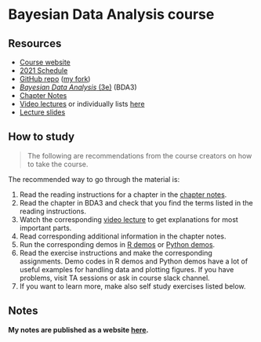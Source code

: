 # Bayesian Data Analysis course

## Resources

- [Course website](https://avehtari.github.io/BDA_course_Aalto/)
- [2021 Schedule](https://avehtari.github.io/BDA_course_Aalto/Aalto2021.html#Schedule_2021)
- [GitHub repo](https://github.com/avehtari/BDA_course_Aalto) ([my fork](https://github.com/jhrcook/BDA_course_Aalto))
- [*Bayesian Data Analysis* (3e)](https://users.aalto.fi/~ave/BDA3.pdf) (BDA3)
- [Chapter Notes](https://avehtari.github.io/BDA_course_Aalto/chapter_notes/BDA_notes.pdf)
- [Video lectures](https://aalto.cloud.panopto.eu/Panopto/Pages/Sessions/List.aspx#folderID=%22f0ec3a25-9e23-4935-873b-a9f401646812%22) or individually lists [here](https://avehtari.github.io/BDA_course_Aalto/#videos)
- [Lecture slides](https://github.com/avehtari/BDA_course_Aalto/tree/master/slides)

## How to study

> The following are recommendations from the course creators on how to take the course.

The recommended way to go through the material is:

1. Read the reading instructions for a chapter in the [chapter notes](https://avehtari.github.io/BDA_course_Aalto/chapter_notes/BDA_notes.pdf).
2. Read the chapter in BDA3 and check that you find the terms listed in the reading instructions.
3. Watch the corresponding [video lecture](https://aalto.cloud.panopto.eu/Panopto/Pages/Sessions/List.aspx#folderID=%22f0ec3a25-9e23-4935-873b-a9f401646812%22) to get explanations for most important parts.
4. Read corresponding additional information in the chapter notes.
5. Run the corresponding demos in [R demos](https://github.com/avehtari/BDA_R_demos) or [Python demos](https://github.com/avehtari/BDA_py_demos).
6. Read the exercise instructions and make the corresponding assignments. Demo codes in R demos and Python demos have a lot of useful examples for handling data and plotting figures. If you have problems, visit TA sessions or ask in course slack channel.
7. If you want to learn more, make also self study exercises listed below.

## Notes

**My notes are published as a website [here](https://jhrcook.github.io/bayesian-data-analysis-course/).**
